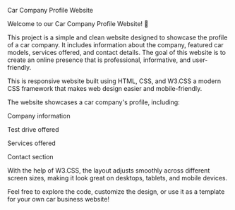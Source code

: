 Car Company Profile Website

Welcome to our Car Company Profile Website! 🚗

This project is a simple and clean website designed to showcase the profile of a car company. It includes information about the company, featured car models, services offered, and contact details. The goal of this website is to create an online presence that is professional, informative, and user-friendly.

This is responsive website built using HTML, CSS, and W3.CSS a modern CSS framework that makes web design easier and mobile-friendly.

The website showcases a car company's profile, including:

Company information

Test drive offered

Services offered

Contact section

With the help of W3.CSS, the layout adjusts smoothly across different screen sizes, making it look great on desktops, tablets, and mobile devices.

Feel free to explore the code, customize the design, or use it as a template for your own car business website!
